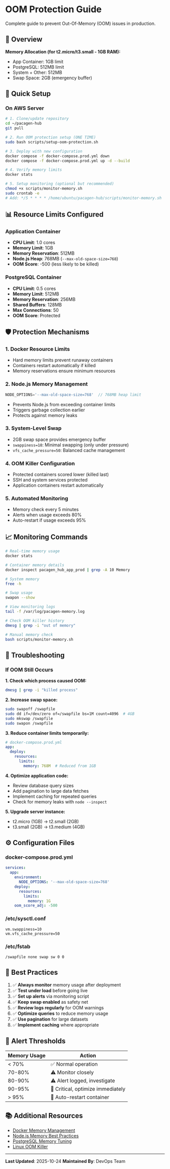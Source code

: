 # OOM Protection Guide

Complete guide to prevent Out-Of-Memory (OOM) issues in production.

## 🎯 Overview

**Memory Allocation (for t2.micro/t3.small - 1GB RAM):**
- App Container: 1GB limit
- PostgreSQL: 512MB limit
- System + Other: 512MB
- Swap Space: 2GB (emergency buffer)

## 🚀 Quick Setup

### On AWS Server

```bash
# 1. Clone/update repository
cd ~/pacagen-hub
git pull

# 2. Run OOM protection setup (ONE TIME)
sudo bash scripts/setup-oom-protection.sh

# 3. Deploy with new configuration
docker compose -f docker-compose.prod.yml down
docker compose -f docker-compose.prod.yml up -d --build

# 4. Verify memory limits
docker stats

# 5. Setup monitoring (optional but recommended)
chmod +x scripts/monitor-memory.sh
sudo crontab -e
# Add: */5 * * * * /home/ubuntu/pacagen-hub/scripts/monitor-memory.sh
```

## 📊 Resource Limits Configured

### Application Container
- **CPU Limit**: 1.0 cores
- **Memory Limit**: 1GB
- **Memory Reservation**: 512MB
- **Node.js Heap**: 768MB (`--max-old-space-size=768`)
- **OOM Score**: -500 (less likely to be killed)

### PostgreSQL Container
- **CPU Limit**: 0.5 cores
- **Memory Limit**: 512MB
- **Memory Reservation**: 256MB
- **Shared Buffers**: 128MB
- **Max Connections**: 50
- **OOM Score**: Protected

## 🛡️ Protection Mechanisms

### 1. Docker Resource Limits
- Hard memory limits prevent runaway containers
- Containers restart automatically if killed
- Memory reservations ensure minimum resources

### 2. Node.js Memory Management
```javascript
NODE_OPTIONS='--max-old-space-size=768'  // 768MB heap limit
```
- Prevents Node.js from exceeding container limits
- Triggers garbage collection earlier
- Protects against memory leaks

### 3. System-Level Swap
- 2GB swap space provides emergency buffer
- `swappiness=10`: Minimal swapping (only under pressure)
- `vfs_cache_pressure=50`: Balanced cache management

### 4. OOM Killer Configuration
- Protected containers scored lower (killed last)
- SSH and system services protected
- Application containers restart automatically

### 5. Automated Monitoring
- Memory check every 5 minutes
- Alerts when usage exceeds 80%
- Auto-restart if usage exceeds 95%

## 📈 Monitoring Commands

```bash
# Real-time memory usage
docker stats

# Container memory details
docker inspect pacagen_hub_app_prod | grep -A 10 Memory

# System memory
free -h

# Swap usage
swapon --show

# View monitoring logs
tail -f /var/log/pacagen-memory.log

# Check OOM killer history
dmesg | grep -i "out of memory"

# Manual memory check
bash scripts/monitor-memory.sh
```

## 🔧 Troubleshooting

### If OOM Still Occurs

**1. Check which process caused OOM:**
```bash
dmesg | grep -i "killed process"
```

**2. Increase swap space:**
```bash
sudo swapoff /swapfile
sudo dd if=/dev/zero of=/swapfile bs=1M count=4096  # 4GB
sudo mkswap /swapfile
sudo swapon /swapfile
```

**3. Reduce container limits temporarily:**
```yaml
# docker-compose.prod.yml
app:
  deploy:
    resources:
      limits:
        memory: 768M  # Reduced from 1GB
```

**4. Optimize application code:**
- Review database query sizes
- Add pagination to large data fetches
- Implement caching for repeated queries
- Check for memory leaks with `node --inspect`

**5. Upgrade server instance:**
- t2.micro (1GB) → t2.small (2GB)
- t3.small (2GB) → t3.medium (4GB)

## ⚙️ Configuration Files

### docker-compose.prod.yml
```yaml
services:
  app:
    environment:
      NODE_OPTIONS: '--max-old-space-size=768'
    deploy:
      resources:
        limits:
          memory: 1G
    oom_score_adj: -500
```

### /etc/sysctl.conf
```
vm.swappiness=10
vm.vfs_cache_pressure=50
```

### /etc/fstab
```
/swapfile none swap sw 0 0
```

## 📝 Best Practices

1. ✅ **Always monitor** memory usage after deployment
2. ✅ **Test under load** before going live
3. ✅ **Set up alerts** via monitoring script
4. ✅ **Keep swap enabled** as safety net
5. ✅ **Review logs regularly** for OOM warnings
6. ✅ **Optimize queries** to reduce memory usage
7. ✅ **Use pagination** for large datasets
8. ✅ **Implement caching** where appropriate

## 🚨 Alert Thresholds

| Memory Usage | Action |
|--------------|--------|
| < 70% | ✅ Normal operation |
| 70-80% | ⚠️  Monitor closely |
| 80-90% | ⚠️  Alert logged, investigate |
| 90-95% | 🔴 Critical, optimize immediately |
| > 95% | 🔄 Auto-restart container |

## 📚 Additional Resources

- [Docker Memory Management](https://docs.docker.com/config/containers/resource_constraints/)
- [Node.js Memory Best Practices](https://nodejs.org/en/docs/guides/simple-profiling/)
- [PostgreSQL Memory Tuning](https://wiki.postgresql.org/wiki/Tuning_Your_PostgreSQL_Server)
- [Linux OOM Killer](https://www.kernel.org/doc/gorman/html/understand/understand016.html)

---

**Last Updated**: 2025-10-24
**Maintained By**: DevOps Team
